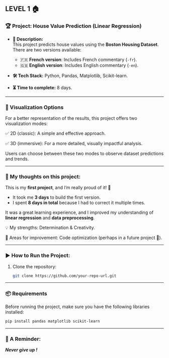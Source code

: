 ## LEVEL 1 🏠

### **🏆 Project: House Value Prediction (Linear Regression)**

- **📌 Description:**  
  This project predicts house values using the **Boston Housing Dataset**.  
  There are two versions available:  
  - 🇫🇷 **French version**: Includes French commentary (`-fr`).  
  - 🇬🇧 **English version**: Includes English commentary (`-en`).  

- **🛠 Tech Stack:** Python, Pandas, Matplotlib, Scikit-learn.  
- **⏳ Time to complete:** 8 days.  

---

### **🎨 Visualization Options**
For a better representation of the results, this project offers two visualization modes:

✅ 2D (classic): A simple and effective approach.

✅ 3D (immersive): For a more detailed, visually impactful analysis.

Users can choose between these two modes to observe dataset predictions and trends.

---

### **💭 My thoughts on this project:**  
This is my **first project**, and I’m really proud of it! 🎉  
- It took me **3 days** to build the first version.  
- I spent **8 days in total** because I had to correct it multiple times.  

It was a great learning experience, and I improved my understanding of **linear regression** and **data preprocessing**.

💡 My strengths: Determination & Creativity.

🚀 Areas for improvement: Code optimization (perhaps in a future project 👀).

---

### **▶️ How to Run the Project:**  
1. Clone the repository:  
   ```bash
   git clone https://github.com/your-repo-url.git
   ```
---

### **📦 Requirements**  
Before running the project, make sure you have the following libraries installed:  
```bash
pip install pandas matplotlib scikit-learn
```
---

### **💜 A Reminder:**

***Never give up !***
